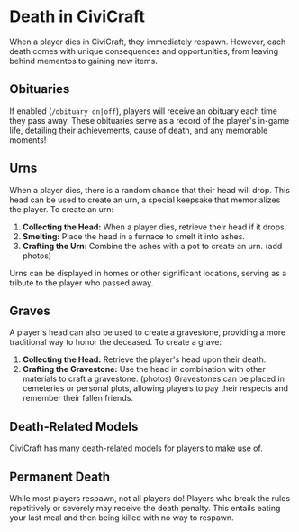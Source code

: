 # Death in CiviCraft

When a player dies in CiviCraft, they immediately respawn. However, each death comes with unique consequences and opportunities, from leaving behind mementos to gaining new items.

## Obituaries

If enabled (`/obituary on|off`), players will receive an obituary each time they pass away. These obituaries serve as a record of the player's in-game life, detailing their achievements, cause of death, and any memorable moments!

## Urns

When a player dies, there is a random chance that their head will drop. This head can be used to create an urn, a special keepsake that memorializes the player. To create an urn:
1. **Collecting the Head:** When a player dies, retrieve their head if it drops.
2. **Smelting:** Place the head in a furnace to smelt it into ashes.
3. **Crafting the Urn:** Combine the ashes with a pot to create an urn.
   (add photos)

Urns can be displayed in homes or other significant locations, serving as a tribute to the player who passed away.

## Graves

A player's head can also be used to create a gravestone, providing a more traditional way to honor the deceased. To create a grave:
1. **Collecting the Head:** Retrieve the player's head upon their death.
2. **Crafting the Gravestone:** Use the head in combination with other materials to craft a gravestone.
   (photos)
Gravestones can be placed in cemeteries or personal plots, allowing players to pay their respects and remember their fallen friends.

## Death-Related Models
CiviCraft has many death-related models for players to make use of.
## Permanent Death
While most players respawn, not all players do! Players who break the rules repetitively or severely may receive the death penalty. This entails eating your last meal and then being killed with no way to respawn.

